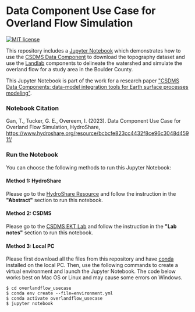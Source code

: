 # Data Component Use Case for Overland Flow Simulation
[![MIT license](https://img.shields.io/badge/License-MIT-blue.svg)](https://github.com/gantian127/overlandflow_usecase/blob/master/LICENSE.txt)

This repository includes a [Jupyter Notebook](overland_flow.ipynb) which demonstrates how to use 
the [CSDMS Data Component](https://csdms.colorado.edu/wiki/DataComponents) to download the topography dataset 
and use the [Landlab](https://landlab.readthedocs.io/en/master/) components 
to delineate the watershed and simulate the overland flow for a study area in the Boulder County.

This Jupyter Notebook is part of the work for a research paper
["CSDMS Data Components: data-model integration tools for Earth surface processes modeling"](https://doi.org/10.5194/gmd-2023-127).

### Notebook Citation
Gan, T., Tucker, G. E., Overeem, I. (2023). Data Component Use Case for Overland Flow Simulation, HydroShare, 
https://www.hydroshare.org/resource/bcbcfe823cc4432f8ce96c3048d4591f/


### Run the Notebook
You can choose the following methods to run this Jupyter Notebook: 

#### Method 1: HydroShare
Please go to the [HydroShare Resource](https://www.hydroshare.org/resource/bcbcfe823cc4432f8ce96c3048d4591f/) 
and follow the instruction in the **"Abstract"** section to run this notebook.

#### Method 2: CSDMS
Please go to the [CSDMS EKT Lab](https://csdms.colorado.edu/wiki/Lab-0030) 
and follow the instruction in the **"Lab notes"** section to run this notebook.


#### Method 3: Local PC
Please first download all the files from this repository and have 
[conda](https://conda.io/projects/conda/en/latest/user-guide/install/index.html) installed on the local PC.
Then, use the following commands to create a virtual environment and launch the Jupyter Notebook. 
The code below works best on Mac OS or Linux and may cause some errors on Windows.
```
$ cd overlandflow_usecase
$ conda env create --file=environment.yml
$ conda activate overlandflow_usecase
$ jupyter notebook
```
